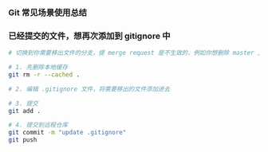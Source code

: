 ### Git 常见场景使用总结

### 已经提交的文件，想再次添加到 gitignore 中

```bash
# 切换到你需要移出文件的分支，提 merge request 是不生效的，例如你想删除 master 上的，如果是切分支后提 mr 不剩，需要在 master 提交。

# 1. 先删除本地缓存
git rm -r --cached .

# 2. 编辑 .gitignore 文件，将需要移出的文件添加进去

# 3. 提交
git add .

# 4. 提交到远程仓库
git commit -m "update .gitignore"
git push
```
